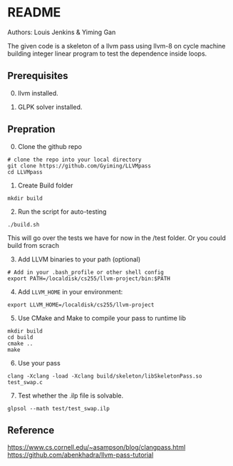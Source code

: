 # README

Authors: Louis Jenkins & Yiming Gan

The given code is a skeleton of a llvm pass using llvm-8 on cycle machine building integer linear program to test the dependence inside loops.


## Prerequisites

0. llvm installed.

1. GLPK solver installed.

## Prepration
0. Clone the github repo
```
# clone the repo into your local directory
git clone https://github.com/Gyiming/LLVMpass
cd LLVMpass
```
1. Create Build folder
```
mkdir build
```

2. Run the script for auto-testing
```
./build.sh
```
This will go over the tests we have for now in the /test folder. Or you could build from scrach

3. Add LLVM binaries to your path (optional)
```
# Add in your .bash_profile or other shell config
export PATH=/localdisk/cs255/llvm-project/bin:$PATH
```

4. Add `LLVM_HOME` in your environment:
```
export LLVM_HOME=/localdisk/cs255/llvm-project
```

5. Use CMake and Make to compile your pass to runtime lib
```
mkdir build
cd build
cmake ..
make
```

6. Use your pass
```
clang -Xclang -load -Xclang build/skeleton/libSkeletonPass.so test_swap.c
```

7. Test whether the .ilp file is solvable.
```
glpsol --math test/test_swap.ilp
```

## Reference
https://www.cs.cornell.edu/~asampson/blog/clangpass.html
https://github.com/abenkhadra/llvm-pass-tutorial
